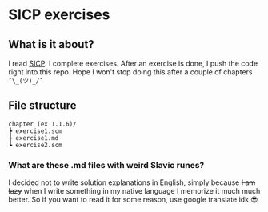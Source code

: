# SICP exercises

## What is it about?
I read [SICP](https://en.wikipedia.org/wiki/Structure_and_Interpretation_of_Computer_Programs). I complete exercises. After an exercise is done, I push the code right into this repo. Hope I won't stop doing this after a couple of chapters `¯\_(ツ)_/¯`

## File structure
```
chapter (ex 1.1.6)/
┣ exercise1.scm
┣ exercise1.md
┗ exercise2.scm
```

### What are these .md files with weird Slavic runes?
I decided not to write solution explanations in English, simply because ~~I am lazy~~ when I write something in my native language I memorize it much much better. So if you want to read it for some reason, use google translate idk 😎